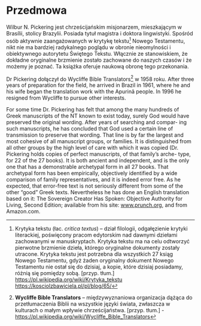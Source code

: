 # Przedmowa
Wilbur N. Pickering jest chrześcijańskim misjonarzem, mieszkającym w Brasílii, stolicy Brazylii.
Posiada tytuł magistra i doktora lingwistyki. Spośród osób aktywnie zaangażowanych w krytykę tekstu[^1] Nowego Testamentu, nikt nie ma bardziej radykalnego poglądu w obronie nieomylności i obiektywnego autorytetu Świętego Tekstu. Włącznie ze stanowiskiem, że dokładne oryginalne brzmienie zostało zachowane do naszych czasów i że możemy je poznać. Ta książka oferuje naukową obronę tego przekonania.

Dr Pickering dołączył do Wycliffe Bible Translators[^2] w 1958 roku. After three years of preparation for the field, he arrived in Brazil in 1961, where he and his wife began the translation work with the Apurinã people. In 1996 he resigned from Wycliffe to pursue other interests.

For some time Dr. Pickering has felt that among the many hundreds of Greek manuscripts of the NT known to exist today, surely God would have preserved the original wording. After years of searching and compar- ing such manuscripts, he has concluded that God used a certain line of transmission to preserve that wording. That line is by far the largest and most cohesive of all manuscript groups, or families. It is distinguished from all other groups by the high level of care with which it was copied (Dr. Pickering holds copies of perfect manuscripts, of that family’s arche- type, for 22 of the 27 books). It is both ancient and independent, and is the only one that has a demonstrable archetypal form in all 27 books. That archetypal form has been empirically, objectively identified by a wide comparison of family representatives, and it is indeed error free. As he expected, that error-free text is not seriously different from some of the other “good” Greek texts. Nevertheless he has done an English translation based on it: The Sovereign Creator Has Spoken: Objective Authority for Living, Second Edition; available from his site: www.prunch.org, and from Amazon.com.

[^1]: Krytyka tekstu (łac. _critica textus_) – dział filologii, odgałęzienie krytyki literackiej, poświęcony pracom edytorskim nad dawnymi dziełami zachowanymi w manuskryptach.
Krytyka tekstu ma na celu odtworzyć pierwotne brzmienie dzieła, którego oryginalne dokumenty zostały utracone. Krytyka tekstu jest potrzebna dla wszystkich 27 ksiąg Nowego Testamentu, gdyż żaden oryginalny dokument Nowego Testamentu nie ostał się do dzisiaj, a kopie, które dzisiaj posiadamy, różnią się pomiędzy sobą. [przyp. tłum.]  
https://pl.wikipedia.org/wiki/Krytyka_tekstu  
https://kosciolzbawiciela.pl/pl/blog/65/


[^2]: **Wycliffe Bible Translators** – międzywyznaniowa organizacja dążąca do przetłumaczenia Biblii na wszystkie języki świata, zwłaszcza w kulturach o małym wpływie chrześcijaństwa. [przyp. tłum.] - https://pl.wikipedia.org/wiki/Wycliffe_Bible_Translators
